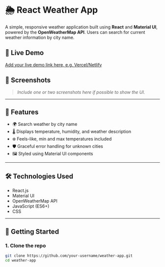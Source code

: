 # 🌦️ React Weather App

A simple, responsive weather application built using **React** and **Material UI**, powered by the **OpenWeatherMap API**. Users can search for current weather information by city name.

## 🚀 Live Demo
[Add your live demo link here, e.g. Vercel/Netlify](#)

## 📸 Screenshots

> _Include one or two screenshots here if possible to show the UI._

---

## 🔧 Features

- 🌍 Search weather by city name
- 🌡️ Displays temperature, humidity, and weather description
- ❄️ Feels-like, min and max temperatures included
- 🛡️ Graceful error handling for unknown cities
- 🖼️ Styled using Material UI components

---

## 🛠️ Technologies Used

- React.js
- Material UI
- OpenWeatherMap API
- JavaScript (ES6+)
- CSS

---

## 🔑 Getting Started

### 1. Clone the repo

```bash
git clone https://github.com/your-username/weather-app.git
cd weather-app
